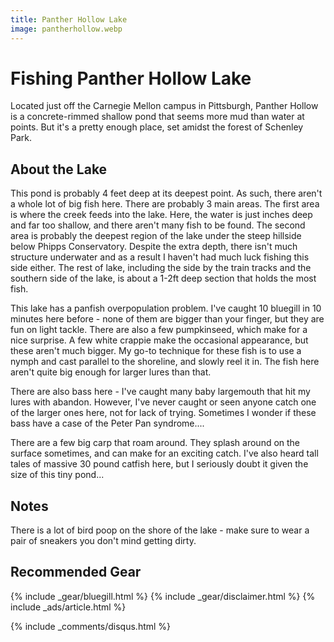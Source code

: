 ```yaml
---
title: Panther Hollow Lake
image: pantherhollow.webp
---
```


# Fishing Panther Hollow Lake

Located just off the Carnegie Mellon campus in Pittsburgh, Panther Hollow is a concrete-rimmed shallow pond that seems more mud than water at points. But it's a pretty enough place, set amidst the forest of Schenley Park.

## About the Lake

This pond is probably 4 feet deep at its deepest point. As such, there aren't a whole lot of big fish here. There are probably 3 main areas. The first area is where the creek feeds into the lake.  Here, the water is just inches deep and far too shallow, and there aren't many fish to be found. The second area is probably the deepest region of the lake under the steep hillside below Phipps Conservatory. Despite the extra depth, there isn't much structure underwater and as a result I haven't had much luck fishing this side either. The rest of lake, including the side by the train tracks and the southern side of the lake, is about a 1-2ft deep section that holds the most fish.

This lake has a panfish overpopulation problem. I've caught 10 bluegill in 10 minutes here before - none of them are bigger than your finger, but they are fun on light tackle. There are also a few pumpkinseed, which make for a nice surprise. A few white crappie make the occasional appearance, but these aren't much bigger. My go-to technique for these fish is to use a nymph and cast parallel to the shoreline, and slowly reel it in. The fish here aren't quite big enough for larger lures than that.

There are also bass here - I've caught many baby largemouth that hit my lures with abandon. However, I've never caught or seen anyone catch one of the larger ones here, not for lack of trying. Sometimes I wonder if these bass have a case of the Peter Pan syndrome....

There are a few big carp that roam around. They splash around on the surface sometimes, and can make for an exciting catch. I've also heard tall tales of massive 30 pound catfish here, but I seriously doubt it given the size of this tiny pond...


## Notes

There is a lot of bird poop on the shore of the lake - make sure to wear a pair of sneakers you don't mind getting dirty.

## Recommended Gear

{% include _gear/bluegill.html %}
{% include _gear/disclaimer.html %}
{% include _ads/article.html %}

{% include _comments/disqus.html %}